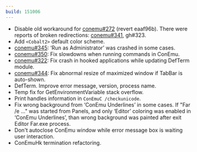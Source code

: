 ```yaml
---
build: 151006
---
```


* Disable old workaround for [conemu#272](https://github.com/Maximus5/ConEmu/issues/272) (revert eaaf96b).
  There were reports of broken redirections: [conemu#341](https://github.com/Maximus5/ConEmu/issues/341), gh#323.
* Add `<Cobalt2>` default color scheme.
* [conemu#345](https://github.com/Maximus5/ConEmu/issues/345): ‘Run as Administrator’ was crashed in some cases.
* [conemu#350](https://github.com/Maximus5/ConEmu/issues/350): Fix slowdowns when running commands in ConEmu.
* [conemu#322](https://github.com/Maximus5/ConEmu/issues/322): Fix crash in hooked applications while updating DefTerm module.
* [conemu#344](https://github.com/Maximus5/ConEmu/issues/344): Fix abnormal resize of maximized window if TabBar is auto-shown.
* DefTerm. Improve error message, version, process name.
* Temp fix for GetEnvironmentVariable stack overflow.
* Print handles information in `ConEmuC /checkunicode`.
* Fix wrong background from ‘ConEmu Underlines’ in some cases.
  If "Far /e ..." was started from Panels,
  and only ‘Editor’ coloring was enabled in ‘ConEmu Underlines’,
  than wrong background was painted after exit Editor Far.exe process.
* Don't autoclose ConEmu window while error message box is waiting user interaction.
* ConEmuHk termination refactoring.
